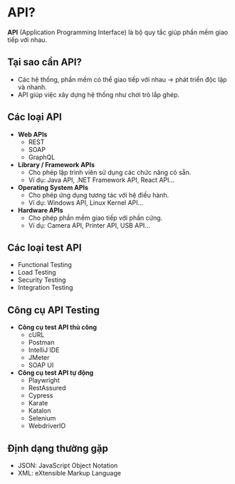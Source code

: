 # API?

**API** (Application Programming Interface) là bộ quy tắc giúp phần mềm giao tiếp với nhau.

## Tại sao cần API?

- Các hệ thống, phần mềm có thể giao tiếp với nhau → phát triển độc lập và nhanh.
- API giúp việc xây dựng hệ thống như chơi trò lắp ghép.

## Các loại API

- **Web APIs**
  - REST
  - SOAP
  - GraphQL
- **Library / Framework APIs**
  - Cho phép lập trình viên sử dụng các chức năng có sẵn.
  - Ví dụ: Java API, .NET Framework API, React API...
- **Operating System APIs**
  - Cho phép ứng dụng tương tác với hệ điều hành.
  - Ví dụ: Windows API, Linux Kernel API...
- **Hardware APIs**
  - Cho phép phần mềm giao tiếp với phần cứng.
  - Ví dụ: Camera API, Printer API, USB API...

## Các loại test API

- Functional Testing
- Load Testing
- Security Testing
- Integration Testing

## Công cụ API Testing

- **Công cụ test API thủ công**
  - cURL
  - Postman
  - IntelliJ IDE
  - JMeter
  - SOAP UI
- **Công cụ test API tự động**
  - Playwright
  - RestAssured
  - Cypress
  - Karate
  - Katalon
  - Selenium
  - WebdriverIO

## Định dạng thường gặp

- JSON: JavaScript Object Notation
- XML: eXtensible Markup Language
